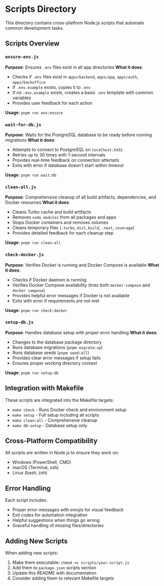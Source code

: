 # Scripts Directory

This directory contains cross-platform Node.js scripts that automate common development tasks.

## Scripts Overview

### `ensure-env.js`
**Purpose**: Ensures `.env` files exist in all app directories
**What it does**:
- Checks if `.env` files exist in `apps/backend`, `apps/app`, `apps/auth`, `apps/backoffice`
- If `.env.example` exists, copies it to `.env`
- If no `.env.example` exists, creates a basic `.env` template with common variables
- Provides user feedback for each action

**Usage**: `pnpm run env:ensure`

### `wait-for-db.js`
**Purpose**: Waits for the PostgreSQL database to be ready before running migrations
**What it does**:
- Attempts to connect to PostgreSQL on `localhost:5432`
- Retries up to 30 times with 1-second intervals
- Provides real-time feedback on connection attempts
- Exits with error if database doesn't start within timeout

**Usage**: `pnpm run wait:db`

### `clean-all.js`
**Purpose**: Comprehensive cleanup of all build artifacts, dependencies, and Docker resources
**What it does**:
- Cleans Turbo cache and build artifacts
- Removes `node_modules` from all packages and apps
- Stops Docker containers and removes volumes
- Cleans temporary files (`.turbo`, `dist`, `build`, `.next`, `coverage`)
- Provides detailed feedback for each cleanup step

**Usage**: `pnpm run clean:all`

### `check-docker.js`
**Purpose**: Verifies Docker is running and Docker Compose is available
**What it does**:
- Checks if Docker daemon is running
- Verifies Docker Compose availability (tries both `docker-compose` and `docker compose`)
- Provides helpful error messages if Docker is not available
- Exits with error if requirements are not met

**Usage**: `pnpm run check:docker`

### `setup-db.js`
**Purpose**: Handles database setup with proper error handling
**What it does**:
- Changes to the database package directory
- Runs database migrations (`pnpm migrate:up`)
- Runs database seeds (`pnpm seed:all`)
- Provides clear error messages if setup fails
- Ensures proper working directory context

**Usage**: `pnpm run setup:db`

## Integration with Makefile

These scripts are integrated into the Makefile targets:

- `make check` - Runs Docker check and environment setup
- `make setup` - Full setup including all scripts
- `make clean:all` - Comprehensive cleanup
- `make db:setup` - Database setup only

## Cross-Platform Compatibility

All scripts are written in Node.js to ensure they work on:
- Windows (PowerShell, CMD)
- macOS (Terminal, zsh)
- Linux (bash, zsh)

## Error Handling

Each script includes:
- Proper error messages with emojis for visual feedback
- Exit codes for automation integration
- Helpful suggestions when things go wrong
- Graceful handling of missing files/directories

## Adding New Scripts

When adding new scripts:
1. Make them executable: `chmod +x scripts/your-script.js`
2. Add them to `package.json` scripts section
3. Update this README with documentation
4. Consider adding them to relevant Makefile targets 